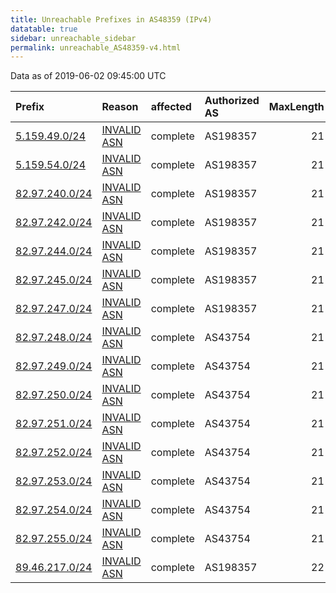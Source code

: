 ```yaml
---
title: Unreachable Prefixes in AS48359 (IPv4)
datatable: true
sidebar: unreachable_sidebar
permalink: unreachable_AS48359-v4.html
---
```


Data as of 2019-06-02 09:45:00 UTC


<div class="datatable-begin"></div>

| Prefix                                                 | Reason                                                                                                | affected   | Authorized AS   |   MaxLength | Anchor                                         |   unreachable /24s |
|:-------------------------------------------------------|:------------------------------------------------------------------------------------------------------|:-----------|:----------------|------------:|:-----------------------------------------------|-------------------:|
| [5.159.49.0/24](https://stat.ripe.net/5.159.49.0/24)   | [INVALID ASN](https://rpki-validator.ripe.net/announcement-preview?asn=AS48359&prefix=5.159.49.0/24)  | complete   | AS198357        |          21 | [RIPE](unreachable_RIPE_NCC_RPKI_Root-v4.html) |                  1 |
| [5.159.54.0/24](https://stat.ripe.net/5.159.54.0/24)   | [INVALID ASN](https://rpki-validator.ripe.net/announcement-preview?asn=AS48359&prefix=5.159.54.0/24)  | complete   | AS198357        |          21 | [RIPE](unreachable_RIPE_NCC_RPKI_Root-v4.html) |                  1 |
| [82.97.240.0/24](https://stat.ripe.net/82.97.240.0/24) | [INVALID ASN](https://rpki-validator.ripe.net/announcement-preview?asn=AS48359&prefix=82.97.240.0/24) | complete   | AS198357        |          21 | [RIPE](unreachable_RIPE_NCC_RPKI_Root-v4.html) |                  1 |
| [82.97.242.0/24](https://stat.ripe.net/82.97.242.0/24) | [INVALID ASN](https://rpki-validator.ripe.net/announcement-preview?asn=AS48359&prefix=82.97.242.0/24) | complete   | AS198357        |          21 | [RIPE](unreachable_RIPE_NCC_RPKI_Root-v4.html) |                  1 |
| [82.97.244.0/24](https://stat.ripe.net/82.97.244.0/24) | [INVALID ASN](https://rpki-validator.ripe.net/announcement-preview?asn=AS48359&prefix=82.97.244.0/24) | complete   | AS198357        |          21 | [RIPE](unreachable_RIPE_NCC_RPKI_Root-v4.html) |                  1 |
| [82.97.245.0/24](https://stat.ripe.net/82.97.245.0/24) | [INVALID ASN](https://rpki-validator.ripe.net/announcement-preview?asn=AS48359&prefix=82.97.245.0/24) | complete   | AS198357        |          21 | [RIPE](unreachable_RIPE_NCC_RPKI_Root-v4.html) |                  1 |
| [82.97.247.0/24](https://stat.ripe.net/82.97.247.0/24) | [INVALID ASN](https://rpki-validator.ripe.net/announcement-preview?asn=AS48359&prefix=82.97.247.0/24) | complete   | AS198357        |          21 | [RIPE](unreachable_RIPE_NCC_RPKI_Root-v4.html) |                  1 |
| [82.97.248.0/24](https://stat.ripe.net/82.97.248.0/24) | [INVALID ASN](https://rpki-validator.ripe.net/announcement-preview?asn=AS48359&prefix=82.97.248.0/24) | complete   | AS43754         |          21 | [RIPE](unreachable_RIPE_NCC_RPKI_Root-v4.html) |                  1 |
| [82.97.249.0/24](https://stat.ripe.net/82.97.249.0/24) | [INVALID ASN](https://rpki-validator.ripe.net/announcement-preview?asn=AS48359&prefix=82.97.249.0/24) | complete   | AS43754         |          21 | [RIPE](unreachable_RIPE_NCC_RPKI_Root-v4.html) |                  1 |
| [82.97.250.0/24](https://stat.ripe.net/82.97.250.0/24) | [INVALID ASN](https://rpki-validator.ripe.net/announcement-preview?asn=AS48359&prefix=82.97.250.0/24) | complete   | AS43754         |          21 | [RIPE](unreachable_RIPE_NCC_RPKI_Root-v4.html) |                  1 |
| [82.97.251.0/24](https://stat.ripe.net/82.97.251.0/24) | [INVALID ASN](https://rpki-validator.ripe.net/announcement-preview?asn=AS48359&prefix=82.97.251.0/24) | complete   | AS43754         |          21 | [RIPE](unreachable_RIPE_NCC_RPKI_Root-v4.html) |                  1 |
| [82.97.252.0/24](https://stat.ripe.net/82.97.252.0/24) | [INVALID ASN](https://rpki-validator.ripe.net/announcement-preview?asn=AS48359&prefix=82.97.252.0/24) | complete   | AS43754         |          21 | [RIPE](unreachable_RIPE_NCC_RPKI_Root-v4.html) |                  1 |
| [82.97.253.0/24](https://stat.ripe.net/82.97.253.0/24) | [INVALID ASN](https://rpki-validator.ripe.net/announcement-preview?asn=AS48359&prefix=82.97.253.0/24) | complete   | AS43754         |          21 | [RIPE](unreachable_RIPE_NCC_RPKI_Root-v4.html) |                  1 |
| [82.97.254.0/24](https://stat.ripe.net/82.97.254.0/24) | [INVALID ASN](https://rpki-validator.ripe.net/announcement-preview?asn=AS48359&prefix=82.97.254.0/24) | complete   | AS43754         |          21 | [RIPE](unreachable_RIPE_NCC_RPKI_Root-v4.html) |                  1 |
| [82.97.255.0/24](https://stat.ripe.net/82.97.255.0/24) | [INVALID ASN](https://rpki-validator.ripe.net/announcement-preview?asn=AS48359&prefix=82.97.255.0/24) | complete   | AS43754         |          21 | [RIPE](unreachable_RIPE_NCC_RPKI_Root-v4.html) |                  1 |
| [89.46.217.0/24](https://stat.ripe.net/89.46.217.0/24) | [INVALID ASN](https://rpki-validator.ripe.net/announcement-preview?asn=AS48359&prefix=89.46.217.0/24) | complete   | AS198357        |          22 | [RIPE](unreachable_RIPE_NCC_RPKI_Root-v4.html) |                  1 |

<div class="datatable-end"></div>